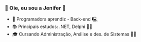 ### 👾 Oie, eu sou a Jenifer 👾

- 💼 Programadora aprendiz - Back-end 🖳 
- 📚 Principais estudos: .NET, Delphi 👩‍🏫
- 🎓 Cursando Administração, Análise e des. de Sistemas 👩‍🎓

